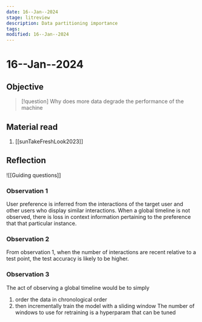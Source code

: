 ```yaml
---
date: 16--Jan--2024
stage: litreview
description: Data partitioning importance
tags: 
modified: 16--Jan--2024
---
```

# 16--Jan--2024
## Objective
>[!question] Why does more data degrade the performance of the machine

## Material read
1. [[sunTakeFreshLook2023]]
## Reflection
![[Guiding questions]]
### Observation 1
User preference is inferred from the interactions of the target user and other users who display similar interactions. When a global timeline is not observed, there is loss in context information pertaining to the preference that that particular instance.
### Observation 2
From observation 1, when the number of interactions are recent relative to a test point, the test accuracy is likely to be higher.
### Observation 3
The act of observing a global timeline would be to simply
1. order the data in chronological order
2. then incrementally train the model with a sliding window
The number of windows to use for retraining is a hyperparam that can be tuned
